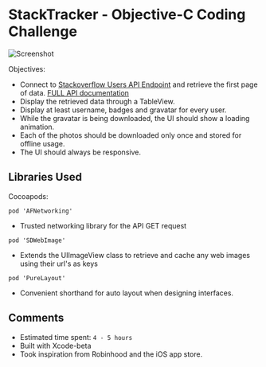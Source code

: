 # StackTracker - Objective-C Coding Challenge

![Screenshot](https://i.imgur.com/vtP1fjD.png)

Objectives:
- Connect to [Stackoverflow Users API Endpoint](https://api.stackexchange.com/2.2/users?site=stackoverflow) and retrieve the first page of data. [FULL API documentation](https://api.stackexchange.com/docs)
- Display the retrieved data through a TableView.
- Display at least username, badges and gravatar for every user.
- While the gravatar is being downloaded, the UI should show a loading animation.
- Each of the photos should be downloaded only once and stored for offline usage.
- The UI should always be responsive.

## Libraries Used

Cocoapods:

`pod 'AFNetworking'`
- Trusted networking library for the API GET request

`pod 'SDWebImage'`
- Extends the UIImageView class to retrieve and cache any web images using their url's as keys

`pod 'PureLayout'`
- Convenient shorthand for auto layout when designing interfaces.

## Comments

- Estimated time spent: `4 - 5 hours`
- Built with Xcode-beta
- Took inspiration from Robinhood and the iOS app store.
